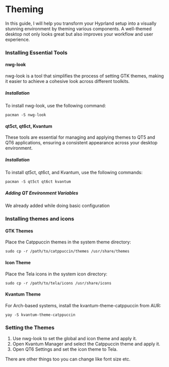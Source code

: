 # Theming
In this guide, I will help you transform your Hyprland setup into a visually stunning environment by theming various components. A well-themed desktop not only looks great but also improves your workflow and user experience.

### Installing Essential Tools

#### nwg-look
nwg-look is a tool that simplifies the process of setting GTK themes, making it easier to achieve a cohesive look across different toolkits.

##### Installation
To install nwg-look, use the following command:

```
pacman -S nwg-look
```
#### qt5ct, qt6ct, Kvantum
These tools are essential for managing and applying themes to QT5 and QT6 applications, ensuring a consistent appearance across your desktop environment.

##### Installation
To install qt5ct, qt6ct, and Kvantum, use the following commands:

```
pacman -S qt5ct qt6ct kvantum
```
##### Adding QT Environment Variables
We already added while doing basic configuration

### Installing themes and icons

#### GTK Themes

Place the Catppuccin themes in the system theme directory:

```
sudo cp -r /path/to/catppuccin/themes /usr/share/themes
```
#### Icon Theme

Place the Tela icons in the system icon directory:

```
sudo cp -r /path/to/tela/icons /usr/share/icons
```
#### Kvantum Theme

For Arch-based systems, install the kvantum-theme-catppuccin from AUR:
```
yay -S kvantum-theme-catppuccin
```

### Setting the Themes
1. Use nwg-look to set the global  and icon theme and apply it.
2. Open Kvantum Manager and select the Catppuccin theme and apply it.
3. Open QT6 Settings and set the icon theme to Tela.

There are other things too you can change like font size etc.



